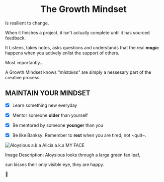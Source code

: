 # <div align="center">**The Growth Mindset** 

Is resilient to change.

When it finishes a project,
it isn't actually complete
until it has sourced feedback.

It Listens, takes notes, asks questions and understands that the real ***magic*** happens
when you actively enlist the support of others.

Most importantly...

A Growth Mindset knows *"mistakes"* are simply
a nessesary part of the creative process.
## **MAINTAIN YOUR MINDSET**
- [x] Learn something new everyday
- [x] Mentor someone **older** than yourself
- [x] Be mentored by someone **younger** than you
- [x] Be like Banksy: Remember to **rest** when you are tired, not ~quit~.


![Aloysious a.k.a Alicia a.k.a MY FACE](https://miro.medium.com/max/121/1*uNH6r8IUEzVFGI2dYZUPCQ.jpeg)

Image Description: 
Aloysious looks through a large green fan leaf, 

sun kisses their only visible eye, they are happy.

:space_invader:

</div align="center">











